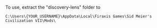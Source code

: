 To use, extract the "discovery-lens" folder to 
```
C:\Users\{YOUR_USERNAME}\AppData\Local\Firaxis Games\Sid Meier's Civilization VII\Mods\
```
